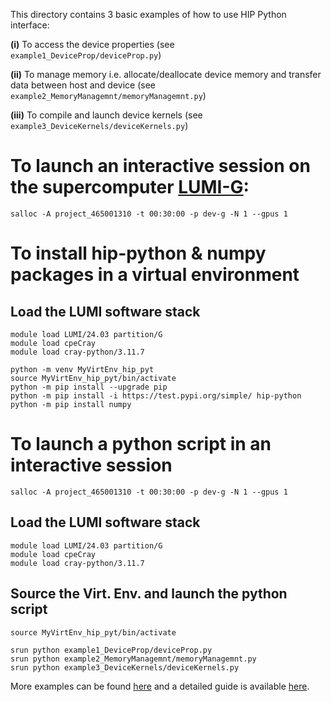 This directory contains 3 basic examples of how to use HIP Python interface:

**(i)**   To access the device properties (see `example1_DeviceProp/deviceProp.py`)

**(ii)**  To manage memory i.e. allocate/deallocate device memory and transfer data between host and device (see `example2_MemoryManagemnt/memoryManagemnt.py`)

**(iii)** To compile and launch device kernels (see `example3_DeviceKernels/deviceKernels.py`)
 
# To launch an interactive session on the supercomputer [LUMI-G](https://docs.lumi-supercomputer.eu/):
```
salloc -A project_465001310 -t 00:30:00 -p dev-g -N 1 --gpus 1
```

# To install hip-python & numpy packages in a virtual environment 
## Load the LUMI software stack
```
module load LUMI/24.03 partition/G
module load cpeCray
module load cray-python/3.11.7
```
```
python -m venv MyVirtEnv_hip_pyt    
source MyVirtEnv_hip_pyt/bin/activate
python -m pip install --upgrade pip
python -m pip install -i https://test.pypi.org/simple/ hip-python
python -m pip install numpy
```

# To launch a python script in an interactive session
```
salloc -A project_465001310 -t 00:30:00 -p dev-g -N 1 --gpus 1
```

## Load the LUMI software stack
```
module load LUMI/24.03 partition/G
module load cpeCray
module load cray-python/3.11.7
```
## Source the Virt. Env. and launch the python script 
```
source MyVirtEnv_hip_pyt/bin/activate

srun python example1_DeviceProp/deviceProp.py
srun python example2_MemoryManagemnt/memoryManagemnt.py
srun python example3_DeviceKernels/deviceKernels.py
```

More examples can be found [here](https://github.com/ROCm/hip-python) and a detailed guide is available [here](https://rocm.docs.amd.com/projects/hip-python/en/latest/index.html).
